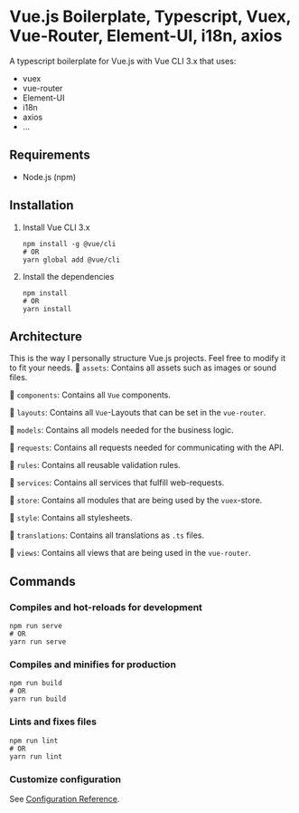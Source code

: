 # Vue.js Boilerplate, Typescript, Vuex, Vue-Router, Element-UI, i18n, axios

A typescript boilerplate for Vue.js with Vue CLI 3.x that uses:
- vuex
- vue-router
- Element-UI
- i18n
- axios
- ...

## Requirements
- Node.js (npm)


## Installation
1. Install Vue CLI 3.x
    ```
    npm install -g @vue/cli
    # OR
    yarn global add @vue/cli
    ```
    
2. Install the dependencies
    ```
    npm install
    # OR
    yarn install
    ```
    
## Architecture
This is the way I personally structure Vue.js projects. Feel free to modify it to fit your needs.
:file_folder: `assets`: Contains all assets such as images or sound files.

:file_folder: `components`: Contains all `Vue` components.

:file_folder: `layouts`: Contains all `Vue`-Layouts that can be set in the `vue-router`.

:file_folder: `models`: Contains all models needed for the business logic.

:file_folder: `requests`: Contains all requests needed for communicating with the API.

:file_folder: `rules`: Contains all reusable validation rules.

:file_folder: `services`: Contains all services that fulfill web-requests.

:file_folder: `store`: Contains all modules that are being used by the `vuex`-store.

:file_folder: `style`: Contains all stylesheets.

:file_folder: `translations`: Contains all translations as `.ts` files.

:file_folder: `views`: Contains all views that are being used in the `vue-router`.


## Commands
### Compiles and hot-reloads for development
```
npm run serve
# OR
yarn run serve
```

### Compiles and minifies for production
```
npm run build
# OR
yarn run build
```

### Lints and fixes files
```
npm run lint
# OR
yarn run lint
```

### Customize configuration
See [Configuration Reference](https://cli.vuejs.org/config/).
